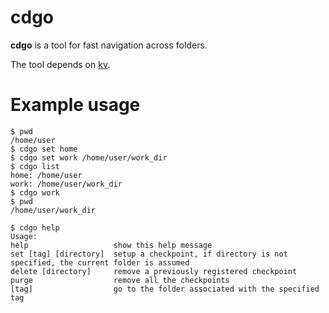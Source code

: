 cdgo
===
**cdgo** is a tool for fast navigation across folders.

The tool depends on [kv](http://francescomecca.eu:3000/pesceWanda/kv).

# Example usage

	$ pwd
	/home/user
	$ cdgo set home
	$ cdgo set work /home/user/work_dir
	$ cdgo list
	home: /home/user
	work: /home/user/work_dir
	$ cdgo work
	$ pwd
	/home/user/work_dir

	$ cdgo help
	Usage:
    help                   show this help message
    set [tag] [directory]  setup a checkpoint, if directory is not specified, the current folder is assumed
    delete [directory]     remove a previously registered checkpoint
    purge                  remove all the checkpoints
    [tag]                  go to the folder associated with the specified tag
